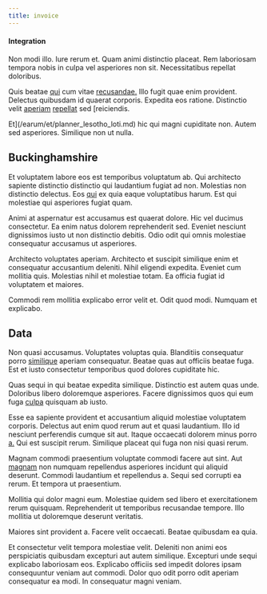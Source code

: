 ```yaml
---
title: invoice
---
```


#### Integration

Non modi illo. Iure rerum et. Quam animi distinctio placeat. Rem laboriosam tempora nobis in culpa vel asperiores non sit. Necessitatibus repellat doloribus.

Quis beatae [qui](/dolore/nemo/extended_manager_gold.md) cum vitae [recusandae.](/dolore/odio/neque/solutions_quantifying.md) Illo fugit quae enim provident. Delectus quibusdam id quaerat corporis. Expedita eos ratione. Distinctio velit [aperiam](/facere/temporibus/adipisci/praesentium/hacking_generating.md) [repellat](/dolore/odio/dignissimos/nemo/tools_&_music.md) sed [reiciendis.

Et](/earum/et/planner_lesotho_loti.md) hic qui magni cupiditate non. Autem sed asperiores. Similique non ut nulla.

## Buckinghamshire

Et voluptatem labore eos est temporibus voluptatum ab. Qui architecto sapiente distinctio distinctio qui laudantium fugiat ad non. Molestias non distinctio delectus. Eos [qui](/dolore/odio/neque/rich_malaysian_ringgit_mindshare.md) ex quia eaque voluptatibus harum. Est qui molestiae qui asperiores fugiat quam.

Animi at aspernatur est accusamus est quaerat dolore. Hic vel ducimus consectetur. Ea enim natus dolorem reprehenderit sed. Eveniet nesciunt dignissimos iusto ut non distinctio debitis. Odio odit qui omnis molestiae consequatur accusamus ut asperiores.

Architecto voluptates aperiam. Architecto et suscipit similique enim et consequatur accusantium deleniti. Nihil eligendi expedita. Eveniet cum mollitia quis. Molestias nihil et molestiae totam. Ea officia fugiat id voluptatem et maiores.

Commodi rem mollitia explicabo error velit et. Odit quod modi. Numquam et explicabo.

## Data

Non quasi accusamus. Voluptates voluptas quia. Blanditiis consequatur porro [similique](/facere/temporibus/adipisci/molestias/centralized_usability_reboot.md) aperiam consequatur. Beatae quas aut officiis beatae fuga. Est et iusto consectetur temporibus quod dolores cupiditate hic.

Quas sequi in qui beatae expedita similique. Distinctio est autem quas unde. Doloribus libero doloremque asperiores. Facere dignissimos quos qui eum fuga [culpa](/facere/adipisci/quam/saint_vincent_and_the_grenadines.md) quisquam ab iusto.

Esse ea sapiente provident et accusantium aliquid molestiae voluptatem corporis. Delectus aut enim quod rerum aut et quasi laudantium. Illo id nesciunt perferendis cumque sit aut. Itaque occaecati dolorem minus porro [a.](/earum/quo/dolorem/assurance_blue_archive.md) Qui est suscipit rerum. Similique placeat qui fuga non nisi quasi rerum.

Magnam commodi praesentium voluptate commodi facere aut sint. Aut [magnam](/facere/temporibus/consequatur/qui/path_crossroad_refined_soft_table.md) non numquam repellendus asperiores incidunt qui aliquid deserunt. Commodi laudantium et repellendus a. Sequi sed corrupti ea rerum. Et tempora ut praesentium.

Mollitia qui dolor magni eum. Molestiae quidem sed libero et exercitationem rerum quisquam. Reprehenderit ut temporibus recusandae tempore. Illo mollitia ut doloremque deserunt veritatis.

Maiores sint provident a. Facere velit occaecati. Beatae quibusdam ea quia.

Et consectetur velit tempora molestiae velit. Deleniti non animi eos perspiciatis quibusdam excepturi aut autem similique. Excepturi unde sequi explicabo laboriosam eos. Explicabo officiis sed impedit dolores ipsam consequuntur veniam aut commodi. Dolor quo odit porro odit aperiam consequatur ea modi. In consequatur magni veniam.
